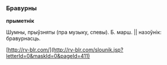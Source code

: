 ### Бравурны
**прыметнік**

Шумны, прыўзняты (пра музыку, спевы). Б. марш. || назоўнік: бравурнасць.

<a rel="author">[http://rv-blr.com/](http://rv-blr.com/slounik.jsp?letterId=0&maskId=0&pageId=411)</a>
